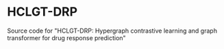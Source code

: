 # HCLGT-DRP
Source code for "HCLGT-DRP: Hypergraph contrastive learning and graph transformer for drug response prediction"
